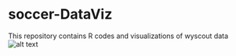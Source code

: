 # soccer-DataViz
This repository contains R codes and visualizations of wyscout data
![alt text](https://raw.githubusercontent.com/arthurbnetto/soccer_DataViz/Rplot.png)
